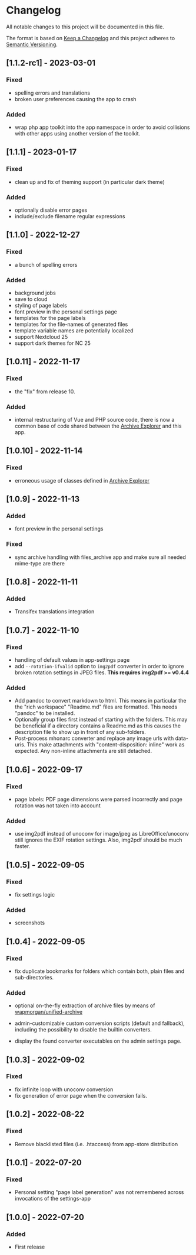 # Changelog
All notable changes to this project will be documented in this file.

The format is based on [Keep a Changelog](http://keepachangelog.com/en/1.0.0/)
and this project adheres to [Semantic Versioning](http://semver.org/spec/v2.0.0.html).

## [1.1.2-rc1] - 2023-03-01

### Fixed

- spelling errors and translations
- broken user preferences causing the app to crash

### Added

- wrap php app toolkit into the app namespace in order to avoid
  collisions with other apps using another version of the toolkit.

## [1.1.1] - 2023-01-17

### Fixed

- clean up and fix of theming support (in particular dark theme)

### Added

- optionally disable error pages
- include/exclude filename regular expressions

## [1.1.0] - 2022-12-27

### Fixed

- a bunch of spelling errors

### Added

- background jobs
- save to cloud
- styling of page labels
- font preview in the personal settings page
- templates for the page labels
- templates for the file-names of generated files
- template variable names are potentially localized
- support Nextcloud 25
- support dark themes for NC 25

## [1.0.11] - 2022-11-17

### Fixed

- the "fix" from release 10.

### Added

- internal restructuring of Vue and PHP source code, there is now a
  common base of code shared between the
  [Archive Explorer](https://github.com/rotdrop/nextcloud-app-files-archive)
  and this app.

## [1.0.10] - 2022-11-14

### Fixed

- erroneous usage of classes defined in [Archive Explorer](https://github.com/rotdrop/nextcloud-app-files-archive)

## [1.0.9] - 2022-11-13

### Added

- font preview in the personal settings

### Fixed

- sync archive handling with files_archive app and make sure all needed mime-type are there

## [1.0.8] - 2022-11-11

### Added

- Transifex translations integration

## [1.0.7] - 2022-11-10

### Fixed

- handling of default values in app-settings page
- add `--rotation-ifvalid` option to `img2pdf` converter in order to
  ignore broken rotation settings in JPEG files. **This requires img2pdf >= v0.4.4**

### Added

- Add pandoc to convert markdown to html. This means in particular the
  the "rich workspace" "Readme.md" files are formatted. This needs
  "pandoc" to be installed.
- Optionally group files first instead of starting with the
  folders. This may be beneficial if a directory contains a Readme.md
  as this causes the description file to show up in front of any
  sub-folders.
- Post-process mhonarc converter and replace any image urls with
  data-uris. This make attachments with "content-disposition: inline"
  work as expected. Any non-inline attachments are still detached.

## [1.0.6] - 2022-09-17

### Fixed

- page labels: PDF page dimensions were parsed incorrectly and page
  rotation was not taken into account

### Added

- use img2pdf instead of unoconv for image/jpeg as LibreOffice/unoconv
  still ignores the EXIF rotation settings. Also, img2pdf should be
  much faster.

## [1.0.5] - 2022-09-05

### Fixed

- fix settings logic

### Added

- screenshots

## [1.0.4] - 2022-09-05

### Fixed

- fix duplicate bookmarks for folders which contain both, plain files
  and sub-directories.

### Added

- optional on-the-fly extraction of archive files by means of
  [wapmorgan/unified-archive](https://github.com/wapmorgan/UnifiedArchive)

- admin-customizable custom conversion scripts (default and fallback), including
  the possibility to disable the builtin converters.

- display the found converter executables on the admin settings page.

## [1.0.3] - 2022-09-02

### Fixed

- fix infinite loop with unoconv conversion
- fix generation of error page when the conversion fails.

## [1.0.2] - 2022-08-22

### Fixed

- Remove blacklisted files (i.e. .htaccess) from app-store distribution

## [1.0.1] - 2022-07-20

### Fixed

- Personal setting "page label generation" was not remembered across invocations of the settings-app

## [1.0.0] - 2022-07-20

### Added

- First release
